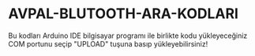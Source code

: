 # AVPAL-BLUTOOTH-ARA-KODLARI
Bu kodları Arduino IDE bilgisayar programı ile birlikte kodu yükleyeceğiniz COM portunu seçip "UPLOAD" tuşuna basıp yükleyebilirsiniz!
